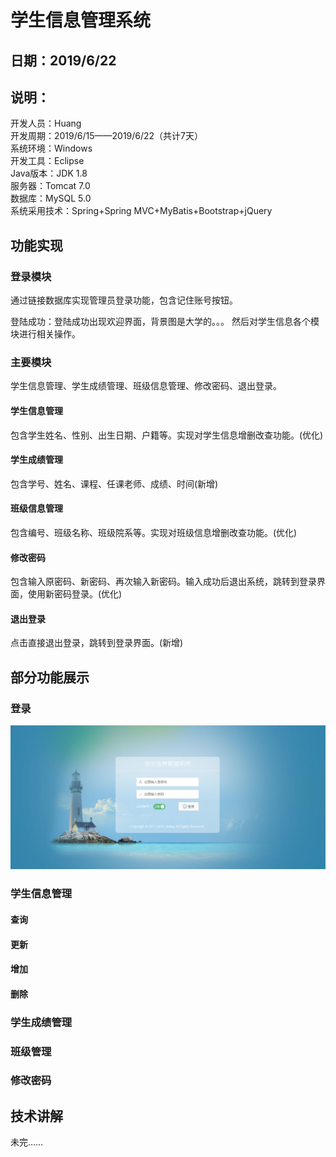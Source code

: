
学生信息管理系统 
===============
日期：2019/6/22  
---------------
说明：  
---------------
开发人员：Huang  
开发周期：2019/6/15——2019/6/22（共计7天）  
系统环境：Windows  
开发工具：Eclipse  
Java版本：JDK 1.8  
服务器：Tomcat 7.0  
数据库：MySQL 5.0  
系统采用技术：Spring+Spring MVC+MyBatis+Bootstrap+jQuery  
  
## 功能实现 

### 登录模块
通过链接数据库实现管理员登录功能，包含记住账号按钮。

登陆成功：登陆成功出现欢迎界面，背景图是大学的。。。 然后对学生信息各个模块进行相关操作。

### 主要模块
学生信息管理、学生成绩管理、班级信息管理、修改密码、退出登录。  
#### 学生信息管理
包含学生姓名、性别、出生日期、户籍等。实现对学生信息增删改查功能。(优化)  
#### 学生成绩管理
包含学号、姓名、课程、任课老师、成绩、时间(新增)
#### 班级信息管理
包含编号、班级名称、班级院系等。实现对班级信息增删改查功能。(优化)  
#### 修改密码
包含输入原密码、新密码、再次输入新密码。输入成功后退出系统，跳转到登录界面，使用新密码登录。(优化)  
#### 退出登录
点击直接退出登录，跳转到登录界面。(新增)  

## 部分功能展示
### 登录
![image](https://github.com/huangyuanzhi1997/student-management/blob/master/images/stu01.png)

### 学生信息管理


#### 查询


#### 更新


#### 增加


#### 删除


### 学生成绩管理




### 班级管理




### 修改密码
















## 技术讲解



未完……
















